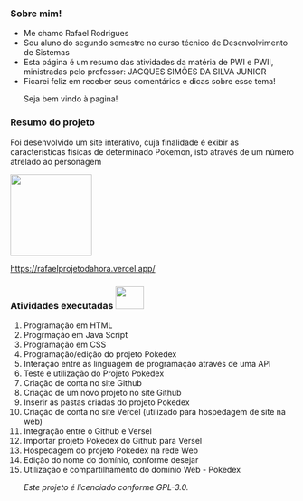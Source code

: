 <h3><b>Sobre mim!</b></h3>

<ul><li>Me chamo Rafael Rodrigues
<li>Sou aluno do segundo semestre no curso técnico de Desenvolvimento de Sistemas
<li>Esta página é um resumo das atividades da matéria de PWI e PWII, ministradas pelo professor: JACQUES SIMÕES DA SILVA JUNIOR
<li>Ficarei feliz em receber seus comentários e dicas sobre esse tema!

  <p>Seja bem vindo à pagina! </li></p></ul>

<h3><b>Resumo do projeto </b></h3>
 
 <p> Foi desenvolvido um site interativo, cuja finalidade é exibir as características fisícas de determinado Pokemon, isto através de um número atrelado ao personagem</p>

<img src="https://rafaelprojetodahora.vercel.app/images/pokedex.png" width="144" height="144">


<https://rafaelprojetodahora.vercel.app/>


<h3><b>Atividades executadas <img src=https://www.superti360.com.br/wp-content/uploads/2022/02/0-destaque-linguagens-de-programacao-2019.jpg width="50" height="40"> </b></h3>

<ol><p><li>Programação em HTML
<li>Progrmação em Java Script
<li>Programação em CSS
<li>Programação/edição do projeto Pokedex
<li>Interação entre as linguagem de programação através de uma API
<li>Teste e utilização do Projeto Pokedex
<li>Criação de conta no site Github
<li>Criação de um novo projeto no site Github
<li>Inserir as pastas criadas do projeto Pokedex
<li>Criação de conta no site Vercel (utilizado para hospedagem de site na web)
<li>Integração entre o Github e Versel 
<li>Importar projeto Pokedex do Github para Versel
<li>Hospedagem do projeto Pokedex na rede Web
<li>Edição do nome do domínio, conforme desejar
<li>Utilização e compartilhamento do domínio Web - Pokedex</li>
  <p> 
    <p> 
  
<i><p>Este projeto é licenciado conforme GPL-3.0.</p><i>

  
